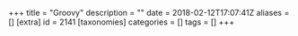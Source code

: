 +++
title = "Groovy"
description = ""
date = 2018-02-12T17:07:41Z
aliases = []
[extra]
id = 2141
[taxonomies]
categories = []
tags = []
+++
